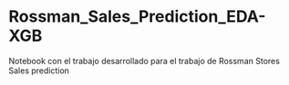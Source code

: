 # Rossman_Sales_Prediction_EDA-XGB
Notebook con el trabajo desarrollado para el trabajo de Rossman Stores Sales prediction
